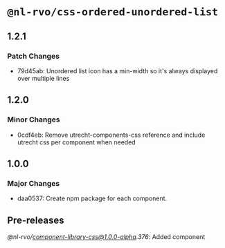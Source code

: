 # `@nl-rvo/css-ordered-unordered-list`

## 1.2.1

### Patch Changes

- 79d45ab: Unordered list icon has a min-width so it's always displayed over multiple lines

## 1.2.0

### Minor Changes

- 0cdf4eb: Remove utrecht-components-css reference and include utrecht css per component when needed

## 1.0.0

### Major Changes

- daa0537: Create npm package for each component.

## Pre-releases

_@nl-rvo/component-library-css@1.0.0-alpha.376_:
Added component
